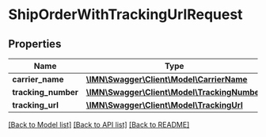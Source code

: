 # ShipOrderWithTrackingUrlRequest

## Properties
Name | Type | Description | Notes
------------ | ------------- | ------------- | -------------
**carrier_name** | [**\IMN\Swagger\Client\Model\CarrierName**](CarrierName.md) |  | 
**tracking_number** | [**\IMN\Swagger\Client\Model\TrackingNumber**](TrackingNumber.md) |  | 
**tracking_url** | [**\IMN\Swagger\Client\Model\TrackingUrl**](TrackingUrl.md) |  | 

[[Back to Model list]](../README.md#documentation-for-models) [[Back to API list]](../README.md#documentation-for-api-endpoints) [[Back to README]](../README.md)


